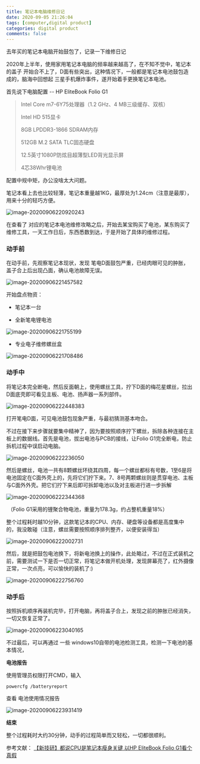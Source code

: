 ```yaml
---
title: 笔记本电脑维修日记
date: 2020-09-05 21:26:04
tags: [computer,digital product]
categories: digital product
comments: false
---
```


去年买的笔记本电脑开始鼓包了，记录一下维修日记

<!--more-->

2020年上半年，使用家用笔记本电脑的频率越来越高了，在不知不觉中，笔记本的盖子 开始合不上了，D面有些突出，这种情况下，一般都是笔记本电池鼓包造成的，脑海中回想起 三星手机爆炸事件，遂开始着手更换笔记本电池。

首先说下电脑配置 -- HP EliteBook Folio G1

> Intel Core m7-6Y75处理器（1.2 GHz、4 MB三级缓存、双核）
>
> Intel HD 515显卡
>
> 8GB LPDDR3-1866 SDRAM内存
>
> 512GB M.2 SATA TLC固态硬盘
>
> 12.5英寸1080P防炫目超薄型LED背光显示屏
>
> 4芯38Whr锂电池

配置中规中矩，办公没啥太大问题。

笔记本看上去也比较轻薄，笔记本重量越1KG，最厚处为1.24cm（注意是最厚），用来十分的轻巧方便。

![image-20200906220920243](笔记本电脑维修日记/image/image-20200906220920243.png)



在查看了 对应的笔记本电池维修攻略之后，开始去某宝购买了电池，某东购买了维修工具，一天工作日后，东西悉数到达，于是开始了具体的维修过程。

### **动手前**

在动手前，先观察笔记本现状，发现 笔电D面鼓包严重，已经肉眼可见的肿胀，盖子合上后出现凸面，确认电池故障无误。

![image-20200906221457582](笔记本电脑维修日记/image/image-20200906221457582.png)



开始盘点物资：

- 笔记本一台



- 全新笔电锂电池

![image-20200906221755199](笔记本电脑维修日记/image/image-20200906221755199.png)

- 专业电子维修螺丝盒

![image-20200906221708486](笔记本电脑维修日记/image/image-20200906221708486.png)



### **动手中**

将笔记本完全断电，然后反面朝上，使用螺丝工具，拧下D面的梅花星螺丝，拉出D面底壳即可看见主板、电池、扬声器一系列部件。

![image-20200906222448383](笔记本电脑维修日记/image/image-20200906222448383.png)



打开笔电D面，可见电池鼓包现象严重，与最初猜测基本吻合。

不过在接下来步骤就要集中精神了，因为要按照顺序拧下螺丝，拆除各种连接在主板上的数据线。首先是电池，拔出电池与PCB的接线，让Folio G1完全断电，防止拆机过程中误启动电脑。



![image-20200906222236050](笔记本电脑维修日记/image/image-20200906222236050.png)



然后是螺丝，电池一共有8颗螺丝环绕其四周，每一个螺丝都标有号数，1至6是将电池固定在C面外壳上的，先将它们拧下来。7、8号两颗螺丝则是贯穿电池、主板与C面外外壳。把它们拧下来后即可拆卸电池以及对主板进行进一步拆解



![image-20200906222344368](笔记本电脑维修日记/image/image-20200906222344368.png)



​                      （Folio G1采用的锂聚合物电池，重量为178.3g，约占整机重量18%）

整个过程耗时越10分钟，这款笔记本的CPU、内存、硬盘等设备都是高度集中的，我没敢碰（注意，螺丝需要按照顺序排列整齐，以便安装得当）



![image-20200906222002731](笔记本电脑维修日记/image/image-20200906222002731.png)

然后，就是把鼓包电池换下，将新电池换上的操作，此处略过，不过在正式装机之前，需要测试一下是否一切正常，将笔记本做开机处理，发现屏幕亮了，红外摄像正常，一次点亮，可以愉快的装机了:)



![image-20200906222756760](笔记本电脑维修日记/image/image-20200906222756760.png)



### **动手后**

按照拆机顺序再装机完毕，打开电脑，再将盖子合上，发现之前的肿胀已经消失，一切又恢复正常了。

![image-20200906223040165](笔记本电脑维修日记/image/image-20200906223040165.png)





不过最后，可以再通过 一些 windows10自带的电池检测工具，检测一下电池的基本情况，

**电池报告**

使用管理员权限打开CMD，输入 

`powercfg /batteryreport`

查看 电池使用情况报告

![image-20200906223931419](笔记本电脑维修日记/image/image-20200906223931419.png)





**结束**

整个过程耗时大约30分钟，动手的过程简单而又轻松，一切都很顺利。



参考文献： [【新技研】都说CPU是笔记本瘦身关键 以HP EliteBook Folio G1看个真假](https://www.evolife.cn/html/2016/88166.html)


